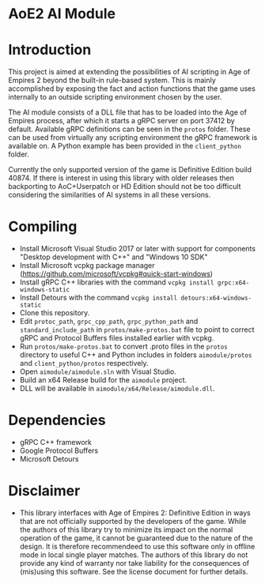 # AoE2 AI Module

# Introduction
This project is aimed at extending the possibilities of AI scripting in Age of Empires 2 beyond the built-in rule-based system. This is mainly accomplished by exposing the fact and action functions that the game uses internally to an outside scripting environment chosen by the user.

The AI module consists of a DLL file that has to be loaded into the Age of Empires process, after which it starts a gRPC server on port 37412 by default. Available gRPC definitions can be seen in the `protos` folder. These can be used from virtually any scripting environment the gRPC framework is available on. A Python example has been provided in the `client_python` folder.

Currently the only supported version of the game is Definitive Edition build 40874. If there is interest in using this library with older releases then backporting to AoC+Userpatch or HD Edition should not be too difficult considering the similarities of AI systems in all these versions.

# Compiling
* Install Microsoft Visual Studio 2017 or later with support for components "Desktop development with C++" and "Windows 10 SDK"
* Install Microsoft vcpkg package manager (https://github.com/microsoft/vcpkg#quick-start-windows)
* Install gRPC C++ libraries with the command `vcpkg install grpc:x64-windows-static`
* Install Detours with the command `vcpkg install detours:x64-windows-static`
* Clone this repository.
* Edit `protoc_path`, `grpc_cpp_path`, `grpc_python_path` and `standard_include_path` in  `protos/make-protos.bat` file to point to correct gRPC and Protocol Buffers files installed earlier with vcpkg.
* Run `protos/make-protos.bat` to convert .proto files in the `protos` directory to useful C++ and Python includes in folders `aimodule/protos` and `client_python/protos` respectively.
* Open `aimodule/aimodule.sln` with Visual Studio.
* Build an x64 Release build for the `aimodule` project.
* DLL will be available in `aimodule/x64/Release/aimodule.dll`.

# Dependencies
* gRPC C++ framework
* Google Protocol Buffers
* Microsoft Detours

# Disclaimer
* This library interfaces with Age of Empires 2: Definitive Edition in ways that are not officially supported by the developers of the game. While the authors of this library try to minimize its impact on the normal operation of the game, it cannot be guaranteed due to the nature of the design. It is therefore recommendeed to use this software only in offline mode in local single player matches. The authors of this library do not provide any kind of warranty nor take liability for the consequences of (mis)using this software. See the license document for further details.
